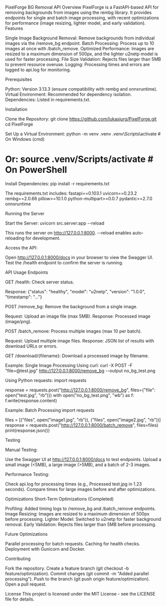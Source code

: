 PixelForge BG Removal API
Overview
PixelForge is a FastAPI-based API for removing backgrounds from images using the rembg library. It provides endpoints for single and batch image processing, with recent optimizations for performance (image resizing, lighter model, and early validation).
Features

Single Image Background Removal: Remove backgrounds from individual images via the /remove_bg endpoint.
Batch Processing: Process up to 10 images at once with /batch_remove.
Optimized Performance: Images are resized to a maximum dimension of 500px, and the lighter u2netp model is used for faster processing.
File Size Validation: Rejects files larger than 5MB to prevent resource overuse.
Logging: Processing times and errors are logged to api.log for monitoring.

Prerequisites

Python: Version 3.13.3 (ensure compatibility with rembg and onnxruntime).
Virtual Environment: Recommended for dependency isolation.
Dependencies: Listed in requirements.txt.

Installation

Clone the Repository:
git clone https://github.com/lukasjurg/PixelForge.git
cd PixelForge


Set Up a Virtual Environment:
python -m venv .venv
.venv\Scripts\activate  # On Windows (cmd)
# Or: source .venv/Scripts/activate  # On PowerShell


Install Dependencies:
pip install -r requirements.txt

The requirements.txt includes:
fastapi==0.103.1
uvicorn==0.23.2
rembg==2.0.66
pillow>=10.1.0
python-multipart>=0.0.7
pydantic>=2.7.0
onnxruntime



Running the Server

Start the Server:
uvicorn src.server:app --reload


This runs the server on http://127.0.0.1:8000.
--reload enables auto-reloading for development.


Access the API:

Open http://127.0.0.1:8000/docs in your browser to view the Swagger UI.
Test the /health endpoint to confirm the server is running.



API Usage
Endpoints

GET /health: Check server status.

Response: {"status": "healthy", "model": "u2netp", "version": "1.0.0", "timestamp": "..."}


POST /remove_bg: Remove the background from a single image.

Request: Upload an image file (max 5MB).
Response: Processed image (image/png).


POST /batch_remove: Process multiple images (max 10 per batch).

Request: Upload multiple image files.
Response: JSON list of results with download URLs or errors.


GET /download/{filename}: Download a processed image by filename.


Example: Single Image Processing
Using curl:
curl -X POST -F "file=@test.jpg" http://127.0.0.1:8000/remove_bg --output no_bg_test.png

Using Python requests:
import requests

response = requests.post("http://127.0.0.1:8000/remove_bg", files={"file": open("test.jpg", "rb")})
with open("no_bg_test.png", "wb") as f:
    f.write(response.content)

Example: Batch Processing
import requests

files = [("files", open("image1.jpg", "rb")), ("files", open("image2.jpg", "rb"))]
response = requests.post("http://127.0.0.1:8000/batch_remove", files=files)
print(response.json())

Testing

Manual Testing:

Use the Swagger UI at http://127.0.0.1:8000/docs to test endpoints.
Upload a small image (<5MB), a large image (>5MB), and a batch of 2-3 images.


Performance Testing:

Check api.log for processing times (e.g., Processed test.jpg in 1.23 seconds).
Compare times for large images before and after optimizations.



Optimizations
Short-Term Optimizations (Completed)

Profiling: Added timing logs to /remove_bg and /batch_remove endpoints.
Image Resizing: Images are resized to a maximum dimension of 500px before processing.
Lighter Model: Switched to u2netp for faster background removal.
Early Validation: Rejects files larger than 5MB before processing.

Future Optimizations

Parallel processing for batch requests.
Caching for health checks.
Deployment with Gunicorn and Docker.

Contributing

Fork the repository.
Create a feature branch (git checkout -b feature/optimization).
Commit changes (git commit -m "Added parallel processing").
Push to the branch (git push origin feature/optimization).
Open a pull request.

License
This project is licensed under the MIT License - see the LICENSE file for details.

